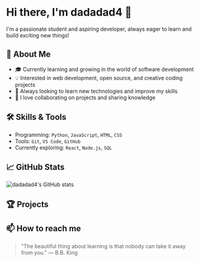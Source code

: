 # Hi there, I'm dadadad4 👋

I'm a passionate student and aspiring developer, always eager to learn and build exciting new things!

## 🚀 About Me
- 🎓 Currently learning and growing in the world of software development
- 💡 Interested in web development, open source, and creative coding projects
- 🌱 Always looking to learn new technologies and improve my skills
- 🤝 I love collaborating on projects and sharing knowledge

## 🛠️ Skills & Tools
- Programming: `Python`, `JavaScript`, `HTML`, `CSS`
- Tools: `Git`, `VS Code`, `GitHub`
- Currently exploring: `React`, `Node.js`, `SQL`

## 📈 GitHub Stats

![dadadad4's GitHub stats](https://github-readme-stats.vercel.app/api?username=dadadad4&show_icons=true&theme=radical)

## 🏆 Projects



## 📫 How to reach me



> "The beautiful thing about learning is that nobody can take it away from you." — B.B. King
